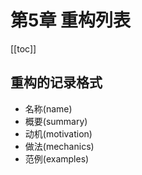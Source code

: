 # 第5章 重构列表

[[toc]]

## 重构的记录格式

- 名称(name)
- 概要(summary)
- 动机(motivation)
- 做法(mechanics)
- 范例(examples)